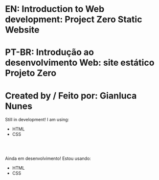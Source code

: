 # EN: Introduction to Web development: Project Zero Static Website
# PT-BR: Introdução ao desenvolvimento Web: site estático Projeto Zero
#
# Created by / Feito por: Gianluca Nunes

Still in development! I am using:
- HTML
- CSS

<br><br>

Ainda em desenvolvimento! Estou usando:
- HTML
- CSS
